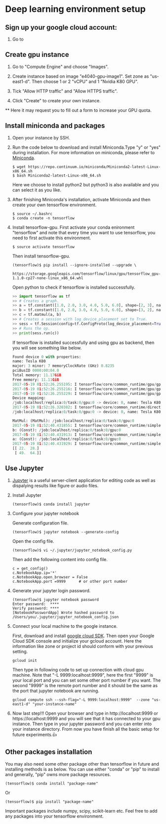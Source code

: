 # Deep learning environment setup

## Sign up your google cloud account:

1. Go to 


## Create gpu instance
1. Go to "Compute Engine" and choose "Images".


2. Create instance based on image "e4040-gpu-image1". Set zone as "us-east1-d". Then choose 1 or 2 "vCPU" and 1 "Nvidia K80 GPU". 

3. Tick "Allow HTTP traffic" and "Allow HTTPS traffic".

4. Click "Create" to create your own instance.

** Here it may request you to fill out a form to increase your GPU quota. 

## Install miniconda and packages
1. Open your instance by SSH.
2. Run the code below to download and install Miniconda.Type "y" or "yes" during installation. For more information on miniconda, please refer to [Miniconda](https://conda.io/docs/intro.html).

    ```{r, engine='bash', count_lines}
    $ wget https://repo.continuum.io/miniconda/Miniconda2-latest-Linux-x86_64.sh
    $ bash Miniconda2-latest-Linux-x86_64.sh
    ```
    Here we choose to install python2 but python3 is also available and you can select it as you like.
    

3. After finishing Miniconda's installation, activate Miniconda and then create your own tensorflow environment.

    ```{r, engine='bash', count_lines}
    $ source ~/.bashrc
    $ conda create -n tensorflow
    ```

4. Install tensorflow-gpu. First activate your conda enironment "tensorflow" and note that every time you want to use tensorflow, you need to first activate this environment. 

    ```{r, engine='bash', count_lines}
    $ source activate tensorflow
    ```

	Then install tensorflow-gpu.

    ```
    (tensorflow)$ pip install --ignore-installed --upgrade \
     https://storage.googleapis.com/tensorflow/linux/gpu/tensorflow_gpu-1.1.0-cp27-none-linux_x86_64.whl
    ```

	Open python to check if tensorflow is installed successfully.

    ```python
    >> import tensorflow as tf
    >> # Creates a graph.
    >> a = tf.constant([1.0, 2.0, 3.0, 4.0, 5.0, 6.0], shape=[2, 3], name='a')
    >> b = tf.constant([1.0, 2.0, 3.0, 4.0, 5.0, 6.0], shape=[3, 2], name='b')
    >> c = tf.matmul(a, b)
    >> # Creates a session with log_device_placement set to True.
    >> sess = tf.Session(config=tf.ConfigProto(log_device_placement=True))
    >> # Runs the op.
    >> print(sess.run(c)) 
	```

    If tensorflow is installed successfully and using gpu as backend, then you will see something like below.

    ```python
    Found device 0 with properties: 
    name: Tesla K80
    major: 3 minor: 7 memoryClockRate (GHz) 0.8235
    pciBusID 0000:00:04.0
    Total memory: 11.17GiB
    Free memory: 11.11GiB
    2017-05-19 01:52:26.255195: I tensorflow/core/common_runtime/gpu/gpu_device.cc:908] DMA: 0 
    2017-05-19 01:52:26.255216: I tensorflow/core/common_runtime/gpu/gpu_device.cc:918] 0:   Y 
    2017-05-19 01:52:26.255229: I tensorflow/core/common_runtime/gpu/gpu_device.cc:977] Creating TensorFlow device (/gpu:0) -> (device: 0, name: Tesla K80, pci bus id: 0000:00:04.0)
    Device mapping:
    /job:localhost/replica:0/task:0/gpu:0 -> device: 0, name: Tesla K80, pci bus id: 0000:00:04.0
    2017-05-19 01:52:26.320382: I tensorflow/core/common_runtime/direct_session.cc:257] Device mapping:
    /job:localhost/replica:0/task:0/gpu:0 -> device: 0, name: Tesla K80, pci bus id: 0000:00:04.0

    MatMul: (MatMul): /job:localhost/replica:0/task:0/gpu:0
    2017-05-19 01:52:40.431855: I tensorflow/core/common_runtime/simple_placer.cc:841] MatMul: (MatMul)/job:localhost/replica:0/task:0/gpu:0
    b: (Const): /job:localhost/replica:0/task:0/gpu:0
    2017-05-19 01:52:40.431913: I tensorflow/core/common_runtime/simple_placer.cc:841] b: (Const)/job:localhost/replica:0/task:0/gpu:0
    a: (Const): /job:localhost/replica:0/task:0/gpu:0
    2017-05-19 01:52:40.431929: I tensorflow/core/common_runtime/simple_placer.cc:841] a: (Const)/job:localhost/replica:0/task:0/gpu:0
    [[ 22.  28.]
     [ 49.  64.]]
    ```

## Use Jupyter
1. [Jupyter](http://jupyter-notebook-beginner-guide.readthedocs.io/en/latest/what_is_jupyter.html) is  a useful server-client application for editing code as well as dispalying results like figure or audio files.

2. Install Jupyter
    ```
    (tensorflow)$ conda install jupyter
    ```

3. Configure your jupyter notebook

	Generate configuration file.
    ```
    (tensorflow)$ jupyter notebook --generate-config
    ```

	Open the config file.
    ```
    (tensorflow)$ vi ~/.jupyter/jupyter_notebook_config.py
    ```

	Then add the following content into config file.
    ```
    c = get_config()
    c.NotebookApp.ip='*'
    c.NotebookApp.open_browser = False
    c.NotebookApp.port =9999      # or other port number
    ```

4. Generate your jupyter login password.

    ```
    (tensorflow)$ jupyter notebook password
    Enter password:  ****
    Verify password: ****
    [NotebookPasswordApp] Wrote hashed password to /Users/you/.jupyter/jupyter_notebook_config.json
    ```

5. Connect your local machine to the google instance.

    First, download and install [google cloud SDK](https://cloud.google.com/sdk/). Then open your Google Cloud SDK console and initialize your gcloud account. Here the information like zone or project id should conform  with your previous setting.

    ```
    gcloud init
    ```

    Then type in following code to set up connection with cloud gpu machine. Note that "-L 9999:localhost:9999", here the first "9999" is your local port and you can set some other port number if you want. The second "9999" is the remote port number and it should be the same as the port that jupyter notebook are running.   
    ```
    gcloud compute ssh --ssh-flag="-L 9999:localhost:9999"  --zone "us-east1-d" "your-instance-name"
    ```

6. Now last step!!! Open your browser and type in http://localhost:9999 or https://localhost:9999 and you will see that it has connected to your gpu instance. Then type in your jupyter password and you can enter into your instance directory. From now you have finish all the basic setup for future experiments.:+1:

## Other packages installation

You may also need some other package other than tensorflow in future and installing methods is as below. You can use either "conda" or "pip" to install and generally, "pip" owns more package resources.

```
(tensorflow)$ conda install "package-name"
```

Or
```
(tensorflow)$ pip install "package-name"
```

Important packages include numpy, scipy, scikit-learn etc. Feel free to add any packages into your tensorflow environment.
